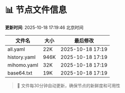 # 📊 节点文件信息

**更新时间**: 2025-10-18 17:19:46 北京时间

| 文件名 | 大小 | 最后修改 |
|--------|------|----------|
| all.yaml | 22K | 2025-10-18 17:19 |
| history.yaml | 946K | 2025-10-18 17:19 |
| mihomo.yaml | 32K | 2025-10-18 17:19 |
| base64.txt | 19K | 2025-10-18 17:19 |

> 🔄 文件每30分钟自动更新，确保节点的新鲜度和可用性

